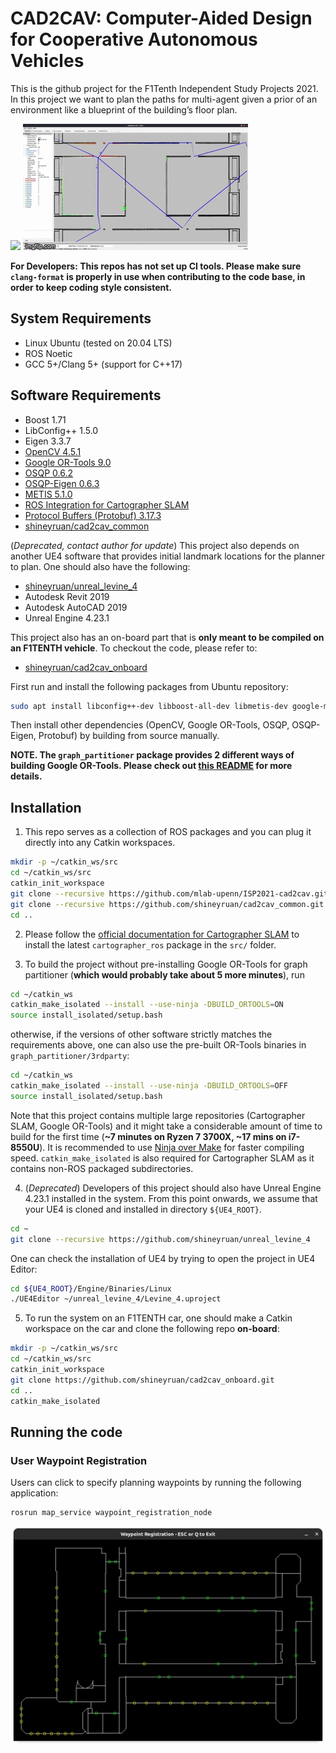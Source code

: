 # CAD2CAV: Computer-Aided Design for Cooperative Autonomous Vehicles
This is the github project for the F1Tenth Independent Study Projects 2021. In this project we want to plan the paths for multi-agent given a prior of an environment like a blueprint of the building’s floor plan.

![](docs/img/unreal.gif)
![](docs/img/automapper.gif)

**For Developers: This repos has not set up CI tools. Please make sure `clang-format` is properly in use when contributing to the code base, in order to keep coding style consistent.**

## System Requirements
- Linux Ubuntu (tested on 20.04 LTS)
- ROS Noetic
- GCC 5+/Clang 5+ (support for C++17)

## Software Requirements
- Boost 1.71
- LibConfig++ 1.5.0
- Eigen 3.3.7
- [OpenCV 4.5.1](https://github.com/opencv/opencv/tree/4.5.1)
- [Google OR-Tools 9.0](https://github.com/google/or-tools/releases/tag/v9.0)
- [OSQP 0.6.2](https://github.com/oxfordcontrol/osqp/releases/tag/v0.6.2)
- [OSQP-Eigen 0.6.3](https://github.com/robotology/osqp-eigen/releases/tag/v0.6.3)
- [METIS 5.1.0](http://glaros.dtc.umn.edu/gkhome/metis/metis/overview)
- [ROS Integration for Cartographer SLAM](https://google-cartographer-ros.readthedocs.io/en/latest/)
- [Protocol Buffers (Protobuf) 3.17.3](https://github.com/protocolbuffers/protobuf/blob/master/src/README.md)
- [shineyruan/cad2cav_common](https://github.com/shineyruan/cad2cav_common)

(*Deprecated, contact author for update*) This project also depends on another UE4 software that provides initial landmark locations for the planner to plan. One should also have the following:
- [shineyruan/unreal_levine_4](https://github.com/shineyruan/unreal_levine_4)
- Autodesk Revit 2019
- Autodesk AutoCAD 2019
- Unreal Engine 4.23.1

This project also has an on-board part that is **only meant to be compiled on an F1TENTH vehicle**. To checkout the code, please refer to:
- [shineyruan/cad2cav_onboard](https://github.com/shineyruan/cad2cav_onboard)

First run and install the following packages from Ubuntu repository:
```bash
sudo apt install libconfig++-dev libboost-all-dev libmetis-dev google-mock libgmock-dev
```

Then install other dependencies (OpenCV, Google OR-Tools, OSQP, OSQP-Eigen, Protobuf) by building from source manually.

**NOTE. The `graph_partitioner` package provides 2 different ways of building Google OR-Tools. Please check out [this README](https://github.com/mlab-upenn/ISP2021-cad2cav/tree/main/graph_partitioner) for more details.**

## Installation
1. This repo serves as a collection of ROS packages and you can plug it directly into any Catkin workspaces.
```bash
mkdir -p ~/catkin_ws/src
cd ~/catkin_ws/src
catkin_init_workspace
git clone --recursive https://github.com/mlab-upenn/ISP2021-cad2cav.git
git clone --recursive https://github.com/shineyruan/cad2cav_common.git
cd ..
```

2. Please follow the [official documentation for Cartographer SLAM](https://google-cartographer-ros.readthedocs.io/en/latest/) to install the latest `cartographer_ros` package in the `src/` folder.

3. To build the project without pre-installing Google OR-Tools for graph partitioner (**which would probably take about 5 more minutes**), run
```bash
cd ~/catkin_ws
catkin_make_isolated --install --use-ninja -DBUILD_ORTOOLS=ON
source install_isolated/setup.bash
```
otherwise, if the versions of other software strictly matches the requirements above, one can also use the pre-built OR-Tools binaries in `graph_partitioner/3rdparty`:
```bash
cd ~/catkin_ws
catkin_make_isolated --install --use-ninja -DBUILD_ORTOOLS=OFF
source install_isolated/setup.bash
```

Note that this project contains multiple large repositories (Cartographer SLAM, Google OR-Tools) and it might take a considerable amount of time to build for the first time (**~7 minutes on Ryzen 7 3700X, ~17 mins on i7-8550U**). It is recommended to use [Ninja over Make](https://ninja-build.org/manual.html#_comparison_to_make) for faster compiling speed. `catkin_make_isolated` is also required for Cartographer SLAM as it contains non-ROS packaged subdirectories.

4. (*Deprecated*) Developers of this project should also have Unreal Engine 4.23.1 installed in the system. From this point onwards, we assume that your UE4 is cloned and installed in directory `${UE4_ROOT}`.
```bash
cd ~
git clone --recursive https://github.com/shineyruan/unreal_levine_4
```

One can check the installation of UE4 by trying to open the project in UE4 Editor:
```bash
cd ${UE4_ROOT}/Engine/Binaries/Linux
./UE4Editor ~/unreal_levine_4/Levine_4.uproject
```

5. To run the system on an F1TENTH car, one should make a Catkin workspace on the car and clone the following repo **on-board**:
```bash
mkdir -p ~/catkin_ws/src
cd ~/catkin_ws/src
catkin_init_workspace
git clone https://github.com/shineyruan/cad2cav_onboard.git
cd ..
catkin_make_isolated
```

## Running the code
### User Waypoint Registration
Users can click to specify planning waypoints by running the following application:
```bash
rosrun map_service waypoint_registration_node
```
![](docs/img/user_waypoint_registration.png)
